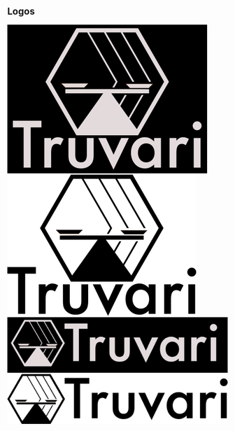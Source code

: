 Logos
-----
![Logo1](BoxScale1_DarkBG.png)
![Logo2](BoxScale1_DarkNoBG.png)
![Logo3](Horizontal1_DarkBG.png)
![Logo4](Horizontal1_DarkNoBG.png)
